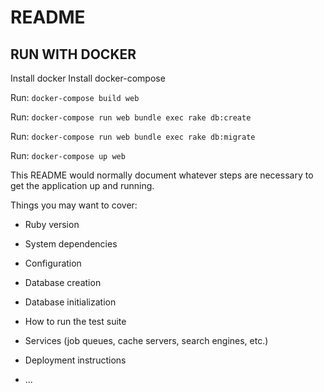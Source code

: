 # README

## RUN WITH DOCKER

Install docker
Install docker-compose

Run: `docker-compose build web`

Run: `docker-compose run web bundle exec rake db:create`

Run: `docker-compose run web bundle exec rake db:migrate`

Run: `docker-compose up web`



This README would normally document whatever steps are necessary to get the
application up and running.

Things you may want to cover:

* Ruby version

* System dependencies

* Configuration

* Database creation

* Database initialization

* How to run the test suite

* Services (job queues, cache servers, search engines, etc.)

* Deployment instructions

* ...
